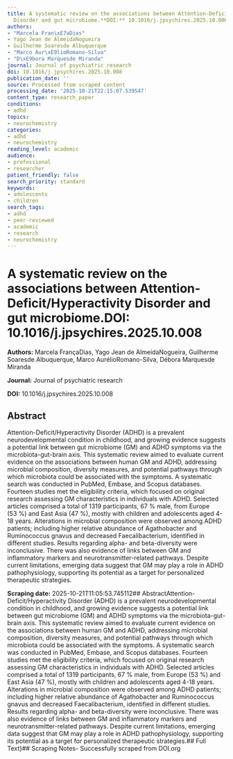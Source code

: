 ```yaml
---
title: A systematic review on the associations between Attention-Deficit/Hyperactivity
  Disorder and gut microbiome.**DOI:** 10.1016/j.jpsychires.2025.10.008
authors:
- "Marcela Fran\xE7aDias"
- Yago Jean de AlmeidaNogueira
- Guilherme Soaresde Albuquerque
- "Marco Aur\xE9lioRomano-Silva"
- "D\xE9bora Marquesde Miranda"
journal: Journal of psychiatric research
doi: 10.1016/j.jpsychires.2025.10.008
publication_date: ''
source: Processed from scraped content
processing_date: '2025-10-21T22:15:07.539547'
content_type: research_paper
conditions:
- adhd
topics:
- neurochemistry
categories:
- adhd
- neurochemistry
reading_level: academic
audience:
- professional
- researcher
patient_friendly: false
search_priority: standard
keywords:
- adolescents
- children
search_tags:
- adhd
- peer-reviewed
- academic
- research
- neurochemistry
---
```


# A systematic review on the associations between Attention-Deficit/Hyperactivity Disorder and gut microbiome.**DOI:** 10.1016/j.jpsychires.2025.10.008

**Authors:** Marcela FrançaDias, Yago Jean de AlmeidaNogueira, Guilherme Soaresde Albuquerque, Marco AurélioRomano-Silva, Débora Marquesde Miranda

**Journal:** Journal of psychiatric research

**DOI:** 10.1016/j.jpsychires.2025.10.008

## Abstract

Attention-Deficit/Hyperactivity Disorder (ADHD) is a prevalent neurodevelopmental condition in childhood, and growing evidence suggests a potential link between gut microbiome (GM) and ADHD symptoms via the microbiota-gut-brain axis. This systematic review aimed to evaluate current evidence on the associations between human GM and ADHD, addressing microbial composition, diversity measures, and potential pathways through which microbiota could be associated with the symptoms. A systematic search was conducted in PubMed, Embase, and Scopus databases. Fourteen studies met the eligibility criteria, which focused on original research assessing GM characteristics in individuals with ADHD. Selected articles comprised a total of 1319 participants, 67 % male, from Europe (53 %) and East Asia (47 %), mostly with children and adolescents aged 4-18 years. Alterations in microbial composition were observed among ADHD patients; including higher relative abundance of Agathobacter and Ruminococcus gnavus and decreased Faecalibacterium, identified in different studies. Results regarding alpha- and beta-diversity were inconclusive. There was also evidence of links between GM and inflammatory markers and neurotransmitter-related pathways. Despite current limitations, emerging data suggest that GM may play a role in ADHD pathophysiology, supporting its potential as a target for personalized therapeutic strategies.

**Scraping date:** 2025-10-21T11:05:53.745112## AbstractAttention-Deficit/Hyperactivity Disorder (ADHD) is a prevalent neurodevelopmental condition in childhood, and growing evidence suggests a potential link between gut microbiome (GM) and ADHD symptoms via the microbiota-gut-brain axis. This systematic review aimed to evaluate current evidence on the associations between human GM and ADHD, addressing microbial composition, diversity measures, and potential pathways through which microbiota could be associated with the symptoms. A systematic search was conducted in PubMed, Embase, and Scopus databases. Fourteen studies met the eligibility criteria, which focused on original research assessing GM characteristics in individuals with ADHD. Selected articles comprised a total of 1319 participants, 67 % male, from Europe (53 %) and East Asia (47 %), mostly with children and adolescents aged 4-18 years. Alterations in microbial composition were observed among ADHD patients; including higher relative abundance of Agathobacter and Ruminococcus gnavus and decreased Faecalibacterium, identified in different studies. Results regarding alpha- and beta-diversity were inconclusive. There was also evidence of links between GM and inflammatory markers and neurotransmitter-related pathways. Despite current limitations, emerging data suggest that GM may play a role in ADHD pathophysiology, supporting its potential as a target for personalized therapeutic strategies.## Full Text}## Scraping Notes- Successfully scraped from DOI.org